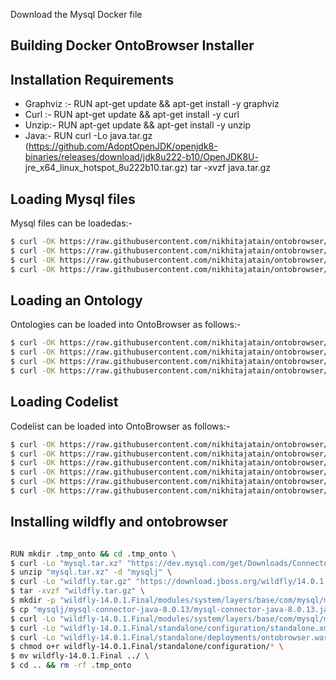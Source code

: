 Download the Mysql Docker file

Building Docker OntoBrowser Installer
---
## Installation Requirements

* Graphviz :- RUN apt-get update && apt-get install -y graphviz
* Curl :- RUN apt-get update && apt-get install -y curl
* Unzip:- RUN apt-get update && apt-get install -y unzip
* Java:- RUN curl -Lo java.tar.gz (https://github.com/AdoptOpenJDK/openjdk8-binaries/releases/download/jdk8u222-b10/OpenJDK8U-    jre_x64_linux_hotspot_8u222b10.tar.gz)
 tar -xvzf java.tar.gz

## Loading Mysql files

Mysql files can be loadedas:-

```bash
$ curl -OK https://raw.githubusercontent.com/nikhitajatain/ontobrowser/master/mysql/create_schema_mysql.sql
$ curl -OK https://raw.githubusercontent.com/nikhitajatain/ontobrowser/master/mysql/insert_initial_data_mysql.sql
$ curl -OK https://raw.githubusercontent.com/nikhitajatain/ontobrowser/master/mysql/insert_crtld_vocab_example.sql
$ curl -OK https://raw.githubusercontent.com/nikhitajatain/ontobrowser/master/mysql/insert_curator_mysql.sql
```

## Loading an Ontology
Ontologies can be loaded into OntoBrowser as follows:-

```bash
$ curl -OK https://raw.githubusercontent.com/nikhitajatain/ontobrowser/master/ontologies/hpath.obo
$ curl -OK https://raw.githubusercontent.com/nikhitajatain/ontobrowser/master/ontologies/in-life_observation.obo
$ curl -OK https://raw.githubusercontent.com/nikhitajatain/ontobrowser/master/ontologies/ma.obo
$ curl -OK https://raw.githubusercontent.com/nikhitajatain/ontobrowser/master/ontologies/moa.obo
```
## Loading Codelist
Codelist can be loaded into OntoBrowser as follows:-

```bash
$ curl -OK https://raw.githubusercontent.com/nikhitajatain/ontobrowser/master/codelists/code_list.obo/terms_C66729.obo
$ curl -OK https://raw.githubusercontent.com/nikhitajatain/ontobrowser/master/codelists/code_list.obo/terms_C66732.obo
$ curl -OK https://raw.githubusercontent.com/nikhitajatain/ontobrowser/master/codelists/code_list.obo/terms_C67154.obo
$ curl -OK https://raw.githubusercontent.com/nikhitajatain/ontobrowser/master/codelists/code_list.obo/terms_C77530.obo
$ curl -OK https://raw.githubusercontent.com/nikhitajatain/ontobrowser/master/codelists/code_list.obo/terms_C77808.obo
$ curl -OK https://raw.githubusercontent.com/nikhitajatain/ontobrowser/master/codelists/code_list.obo/terms_C85493.obo
```

## Installing wildfly and ontobrowser

```bash 

RUN mkdir .tmp_onto && cd .tmp_onto \
$ curl -Lo "mysql.tar.xz" "https://dev.mysql.com/get/Downloads/Connector-J/mysql-connector-java-8.0.13.zip" \
$ unzip "mysql.tar.xz" -d "mysqlj" \
$ curl -Lo "wildfly.tar.gz" "https://download.jboss.org/wildfly/14.0.1.Final/wildfly-14.0.1.Final.tar.gz" \
$ tar -xvzf "wildfly.tar.gz" \
$ mkdir -p "wildfly-14.0.1.Final/modules/system/layers/base/com/mysql/main" \
$ cp "mysqlj/mysql-connector-java-8.0.13/mysql-connector-java-8.0.13.jar" "wildfly-14.0.1.Final/modules/system/layers/base/com/mysql/main" \
$ curl -Lo "wildfly-14.0.1.Final/modules/system/layers/base/com/mysql/main/module.xml" https://raw.githubusercontent.com/nikhitajatain/ontobrowser/master/wildfly_mysql_config/module.xml \
$ curl -Lo "wildfly-14.0.1.Final/standalone/configuration/standalone.xml" https://raw.githubusercontent.com/nikhitajatain/ontobrowser/master/wildfly_mysql_config/standalone.xml \
$ curl -Lo "wildfly-14.0.1.Final/standalone/deployments/ontobrowser.war" https://github.com/nikhitajatain/ontobrowser/raw/master/target/ontobrowser.war \
$ chmod o+r wildfly-14.0.1.Final/standalone/configuration/* \
$ mv wildfly-14.0.1.Final ../ \
$ cd .. && rm -rf .tmp_onto

```
